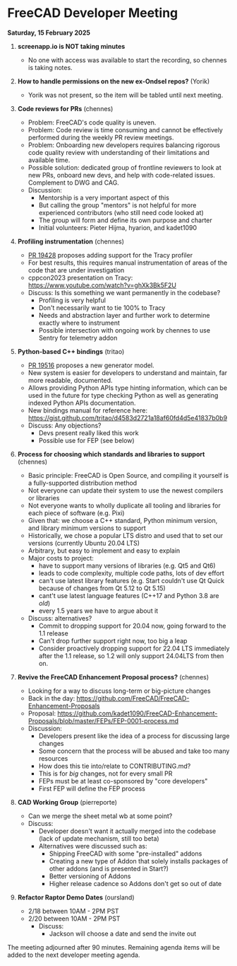 # FreeCAD Developer Meeting

**Saturday, 15 February 2025**

1. **screenapp.io is NOT taking minutes**
   - No one with access was available to start the recording, so chennes is taking notes.

2. **How to handle permissions on the new ex-Ondsel repos?** (Yorik)
   - Yorik was not present, so the item will be tabled until next meeting.

4. **Code reviews for PRs** (chennes)
   - Problem: FreeCAD's code quality is uneven.
   - Problem: Code review is time consuming and cannot be effectively performed during the weekly PR review meetings.
   - Problem: Onboarding new developers requires balancing rigorous code quality review with understanding of their limitations and available time.
   - Possible solution: dedicated group of frontline reviewers to look at new PRs, onboard new devs, and help with code-related issues. Complement to DWG and CAG.
   - Discussion:
      - Mentorship is a very important aspect of this
      - But calling the group "mentors" is not helpful for more experienced contributors (who still need code looked at)
      - The group will form and define its own purpose and charter
      - Initial volunteers: Pieter Hijma, hyarion, and kadet1090

5. **Profiling instrumentation** (chennes)
   - [PR 19428](https://github.com/FreeCAD/FreeCAD/pull/19428) proposes adding support for the Tracy profiler
   - For best results, this requires manual instrumentation of areas of the code that are under investigation
   - cppcon2023 presentation on Tracy: https://www.youtube.com/watch?v=ghXk3Bk5F2U
   - Discuss: Is this something we want permanently in the codebase?
      - Profiling is very helpful
      - Don't necessarily want to tie 100% to Tracy
      - Needs and abstraction layer and further work to determine exactly where to instrument
      - Possible intersection with ongoing work by chennes to use Sentry for telemetry addon

6. **Python-based C++ bindings** (tritao)
   - [PR 19516](https://github.com/FreeCAD/FreeCAD/pull/19516) proposes a new generator model.
   - New system is easier for developers to understand and maintain, far more readable, documented.
   - Allows providing Python APIs type hinting information, which can be used in the future for type checking Python as well as generating indexed Python APIs documentation.
   - New bindings manual for reference here: https://gist.github.com/tritao/d4583d2721a18af60fd4d5e41837b0b9
   - Discuss: Any objections?
      - Devs present really liked this work
      - Possible use for FEP (see below)

5. **Process for choosing which standards and libraries to support** (chennes)
   - Basic principle: FreeCAD is Open Source, and compiling it yourself is a fully-supported distribution method
   - Not everyone can update their system to use the newest compilers or libraries
   - Not everyone wants to wholly duplicate all tooling and libraries for each piece of software (e.g. Pixi)
   - Given that: we choose a C++ standard, Python minimum version, and library minimum versions to support
   - Historically, we chose a popular LTS distro and used that to set our versions (currently Ubuntu 20.04 LTS)
   - Arbitrary, but easy to implement and easy to explain
   - Major costs to project:
       - have to support many versions of libraries (e.g. Qt5 and Qt6)
       - leads to code complexity, multiple code paths, lots of dev effort
       - can't use latest library features (e.g. Start couldn't use Qt Quick because of changes from Qt 5.12 to Qt 5.15)
       - cant't use latest language features (C++17 and Python 3.8 are *old*)
       - every 1.5 years we have to argue about it
    - Discuss: alternatives?
       - Commit to dropping support for 20.04 now, going forward to the 1.1 release
       - Can't drop further support right now, too big a leap
       - Consider proactively dropping support for 22.04 LTS immediately after the 1.1 release, so 1.2 will only support 24.04LTS from then on. 

6. **Revive the FreeCAD Enhancement Proposal process?** (chennes)
   - Looking for a way to discuss long-term or big-picture changes
   - Back in the day: https://github.com/FreeCAD/FreeCAD-Enhancement-Proposals
   - Proposal: https://github.com/kadet1090/FreeCAD-Enhancement-Proposals/blob/master/FEPs/FEP-0001-process.md
   - Discussion:
      - Developers present like the idea of a process for discussing large changes
      - Some concern that the process will be abused and take too many resources
      - How does this tie into/relate to CONTRIBUTING.md?
      - This is for *big* changes, not for every small PR
      - FEPs must be at least co-sponsored by "core developers"
      - First FEP will define the FEP process

7. **CAD Working Group** (pierreporte)
   - Can we merge the sheet metal wb at some point?
   - Discuss:
      - Developer doesn't want it actually merged into the codebase (lack of update mechanism, still too beta)
      - Alternatives were discussed such as:
         - Shipping FreeCAD with some "pre-installed" addons
         - Creating a new type of Addon that solely installs packages of other addons (and is presented in Start?)
         - Better versioning of Addons
         - Higher release cadence so Addons don't get so out of date

8. **Refactor Raptor Demo Dates** (oursland)
   - 2/18 between 10AM - 2PM PST
   - 2/20 between 10AM - 2PM PST
      - Discuss:
         - Jackson will choose a date and send the invite out

The meeting adjourned after 90 minutes. Remaining agenda items will be added to the next developer meeting agenda.
